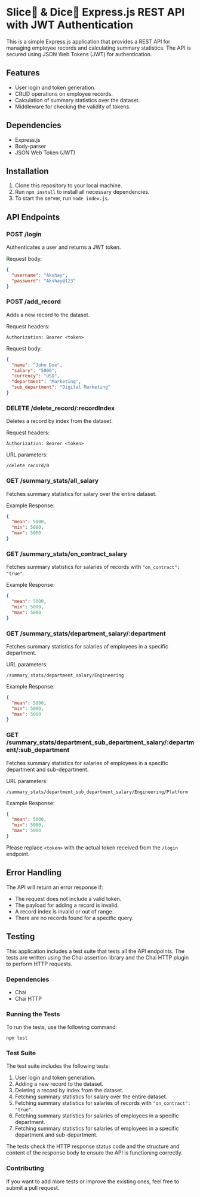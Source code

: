 # Slice🍕 & Dice🎲 Express.js REST API with JWT Authentication

This is a simple Express.js application that provides a REST API for managing employee records and calculating summary statistics. The API is secured using JSON Web Tokens (JWT) for authentication.

## Features

- User login and token generation.
- CRUD operations on employee records.
- Calculation of summary statistics over the dataset.
- Middleware for checking the validity of tokens.

## Dependencies

- Express.js
- Body-parser
- JSON Web Token (JWT)

## Installation

1. Clone this repository to your local machine.
2. Run `npm install` to install all necessary dependencies.
3. To start the server, run `node index.js`.


## API Endpoints

### POST /login

Authenticates a user and returns a JWT token. 

Request body:

```json
{
  "username": "Akshay",
  "password": "Akshay@123"
}
```

### POST /add_record

Adds a new record to the dataset.

Request headers:

```
Authorization: Bearer <token>
```

Request body:

```json
{
  "name": "John Doe",
  "salary": "5000",
  "currency": "USD",
  "department": "Marketing",
  "sub_department": "Digital Marketing"
}
```
### DELETE /delete_record/:recordIndex

Deletes a record by index from the dataset.

Request headers:

```
Authorization: Bearer <token>
```

URL parameters:

```
/delete_record/0
```

### GET /summary_stats/all_salary

Fetches summary statistics for salary over the entire dataset.

Example Response:

```json
{
  "mean": 5000,
  "min": 5000,
  "max": 5000
}
```

### GET /summary_stats/on_contract_salary

Fetches summary statistics for salaries of records with `"on_contract": "true"`.

Example Response:

```json
{
  "mean": 5000,
  "min": 5000,
  "max": 5000
}
```

### GET /summary_stats/department_salary/:department

Fetches summary statistics for salaries of employees in a specific department.

URL parameters:

```
/summary_stats/department_salary/Engineering
```

Example Response:

```json
{
  "mean": 5000,
  "min": 5000,
  "max": 5000
}
```

### GET /summary_stats/department_sub_department_salary/:department/:sub_department

Fetches summary statistics for salaries of employees in a specific department and sub-department.

URL parameters:

```
/summary_stats/department_sub_department_salary/Engineering/Platform
```

Example Response:

```json
{
  "mean": 5000,
  "min": 5000,
  "max": 5000
}
```

Please replace `<token>` with the actual token received from the `/login` endpoint.

## Error Handling

The API will return an error response if:

- The request does not include a valid token.
- The payload for adding a record is invalid.
- A record index is invalid or out of range.
- There are no records found for a specific query.

## Testing

This application includes a test suite that tests all the API endpoints. The tests are written using the Chai assertion library and the Chai HTTP plugin to perform HTTP requests.

### Dependencies

- Chai
- Chai HTTP

### Running the Tests

To run the tests, use the following command:

```
npm test
```

### Test Suite

The test suite includes the following tests:

1. User login and token generation.
2. Adding a new record to the dataset.
3. Deleting a record by index from the dataset.
4. Fetching summary statistics for salary over the entire dataset.
5. Fetching summary statistics for salaries of records with `"on_contract": "true"`.
6. Fetching summary statistics for salaries of employees in a specific department.
7. Fetching summary statistics for salaries of employees in a specific department and sub-department.

The tests check the HTTP response status code and the structure and content of the response body to ensure the API is functioning correctly.

### Contributing

If you want to add more tests or improve the existing ones, feel free to submit a pull request.